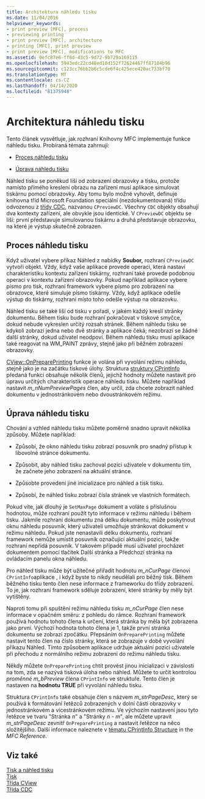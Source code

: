 ```yaml
---
title: Architektura náhledu tisku
ms.date: 11/04/2016
helpviewer_keywords:
- print preview [MFC], process
- previewing printing
- print preview [MFC], architecture
- printing [MFC], print preview
- print preview [MFC], modifications to MFC
ms.assetid: 0efc87e6-ff8d-43c5-9d72-9b729a169115
ms.openlocfilehash: 5943edc22cd48ed10d152f72624467ff87104b96
ms.sourcegitcommit: c123cc76bb2b6c5cde6f4c425ece420ac733bf70
ms.translationtype: MT
ms.contentlocale: cs-CZ
ms.lasthandoff: 04/14/2020
ms.locfileid: "81375948"
---
```

# <a name="print-preview-architecture"></a>Architektura náhledu tisku

Tento článek vysvětluje, jak rozhraní Knihovny MFC implementuje funkce náhledu tisku. Probíraná témata zahrnují:

- [Proces náhledu tisku](#_core_the_print_preview_process)

- [Úprava náhledu tisku](#_core_modifying_print_preview)

Náhled tisku se poněkud liší od zobrazení obrazovky a tisku, protože namísto přímého kreslení obrazu na zařízení musí aplikace simulovat tiskárnu pomocí obrazovky. Aby tomu bylo možné vyhovět, definuje knihovna tříd Microsoft Foundation speciální (nezdokumentovaná) třídu odvozenou z [třídy CDC](../mfc/reference/cdc-class.md), nazvanou `CPreviewDC`. Všechny `CDC` objekty obsahují dva kontexty zařízení, ale obvykle jsou identické. V `CPreviewDC` objektu se liší: první představuje simulovanou tiskárnu a druhá představuje obrazovku, na které je výstup skutečně zobrazen.

## <a name="the-print-preview-process"></a><a name="_core_the_print_preview_process"></a>Proces náhledu tisku

Když uživatel vybere příkaz Náhled z nabídky **Soubor,** rozhraní `CPreviewDC` vytvoří objekt. Vždy, když vaše aplikace provede operaci, která nastaví charakteristiku kontextu zařízení tiskárny, rozhraní také provede podobnou operaci v kontextu zařízení obrazovky. Pokud například aplikace vybere písmo pro tisk, rozhraní framework vybere písmo pro zobrazení na obrazovce, které simuluje písmo tiskárny. Vždy, když aplikace odešle výstup do tiskárny, rozhraní místo toho odešle výstup na obrazovku.

Náhled tisku se také liší od tisku v pořadí, v jakém každý kreslí stránky dokumentu. Během tisku bude rozhraní pokračovat v tiskové smyčce, dokud nebude vykreslen určitý rozsah stránek. Během náhledu tisku se kdykoli zobrazí jedna nebo dvě stránky a aplikace čeká; nezobrazí se žádné další stránky, dokud uživatel neodpoví. Během náhledu tisku musí aplikace také reagovat na WM_PAINT zprávy, stejně jako při běžném zobrazení obrazovky.

[CView::OnPreparePrinting](../mfc/reference/cview-class.md#onprepareprinting) funkce je volána při vyvolání režimu náhledu, stejně jako je na začátku tiskové úlohy. Struktura [struktury CPrintInfo](../mfc/reference/cprintinfo-structure.md) předaná funkci obsahuje několik členů, jejichž hodnoty můžete nastavit pro úpravu určitých charakteristik operace náhledu tisku. Můžete například nastavit *m_nNumPreviewPages* člen, aby určil, zda chcete zobrazit náhled dokumentu v jednostránkovém nebo dvoustránkovém režimu.

## <a name="modifying-print-preview"></a><a name="_core_modifying_print_preview"></a>Úprava náhledu tisku

Chování a vzhled náhledu tisku můžete poměrně snadno upravit několika způsoby. Můžete například:

- Způsobí, že okno náhledu tisku zobrazí posuvník pro snadný přístup k libovolné stránce dokumentu.

- Způsobit, aby náhled tisku zachoval pozici uživatele v dokumentu tím, že začnete jeho zobrazení na aktuální stránce.

- Způsobte provedení jiné inicializace pro náhled a tisk tisku.

- Způsobí, že náhled tisku zobrazí čísla stránek ve vlastních formátech.

Pokud víte, jak dlouhý je `SetMaxPage` dokument a voláte s příslušnou hodnotou, může rozhraní použít tyto informace v režimu náhledu i během tisku. Jakmile rozhraní dokumentu zná délku dokumentu, může poskytnout oknu náhledu posuvník, který uživateli umožňuje stránkovat dokument v režimu náhledu. Pokud jste nenastavili délku dokumentu, rozhraní framework nemůže umístit posuvník označující aktuální pozici, takže rozhraní nepřidá posuvník. V takovém případě musí uživatel procházet dokumentem pomocí tlačítek Další stránka a Předchozí stránka na ovládacím panelu okna náhledu.

Pro náhled tisku může být užitečné přiřadit hodnotu *m_nCurPage* členovi `CPrintInfo`aplikace , i když byste to nikdy neudělali pro běžný tisk. Během běžného tisku tento člen nese informace z frameworku do třídy zobrazení. To je, jak rozhraní framework sděluje zobrazení, které stránky by měly být vytištěny.

Naproti tomu při spuštění režimu náhledu tisku *m_nCurPage* člen nese informace v opačném směru: z pohledu do rámce. Rozhraní framework používá hodnotu tohoto člena k určení, která stránka by měla být zobrazena jako první. Výchozí hodnota tohoto člena je 1, takže první stránka dokumentu se zobrazí zpočátku. Přepsáním `OnPreparePrinting` můžete nastavit tento člen na číslo stránky, která se zobrazuje v době vyvolání příkazu Náhled. Tímto způsobem aplikace udržuje aktuální pozici uživatele při přechodu z normálního režimu zobrazení do režimu náhledu tisku.

Někdy můžete `OnPreparePrinting` chtít provést jinou inicializaci v závislosti na tom, zda se nazývá tisková úloha nebo náhled. Můžete to určit kontrolou *proměnné m_bPreview* člena `CPrintInfo` ve struktuře. Tento člen je nastaven na **hodnotu TRUE** při vyvolání náhledu tisku.

Struktura `CPrintInfo` také obsahuje člen s názvem *m_strPageDesc*, který se používá k formátování řetězců zobrazených v dolní části obrazovky v jednostránkovém a vícestránkovém režimu. Ve výchozím nastavení jsou tyto řetězce ve tvaru "Stránka *n*" a "Stránky *n* - *m*", ale můžete upravit *m_strPageDesc* zevnitř `OnPreparePrinting` a nastavit řetězce na něco složitějšího. Další informace naleznete v [tématu CPrintInfo Structure](../mfc/reference/cprintinfo-structure.md) in the *MFC Reference.*

## <a name="see-also"></a>Viz také

[Tisk a náhled tisku](../mfc/printing-and-print-preview.md)<br/>
[Tisk](../mfc/printing.md)<br/>
[Třída CView](../mfc/reference/cview-class.md)<br/>
[Třída CDC](../mfc/reference/cdc-class.md)
